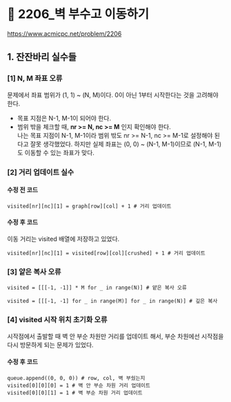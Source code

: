 # 📄 2206_벽 부수고 이동하기
https://www.acmicpc.net/problem/2206
## 1. 잔잔바리 실수들
### [1] N, M 좌표 오류
문제에서 좌표 범위가 (1, 1) ~ (N, M)이다. 0이 아닌 1부터 시작한다는 것을 고려해야 한다.
- 목표 지점은 N-1, M-1이 되어야 한다.
- 범위 밖을 체크할 때, **nr >= N, nc >= M** 인지 확인해야 한다.   
    나는 목표 지점이 N-1, M-1이라 범위 밖도 nr >= N-1, nc >= M-1로 설정해야 된다고 잘못 생각했었다. 하지만 실제 좌표는 (0, 0) ~ (N-1, M-1)이므로 (N-1, M-1)도 이동할 수 있는 좌표가 맞다.

### [2] 거리 업데이트 실수
#### 수정 전 코드
```
visited[nr][nc][1] = graph[row][col] + 1 # 거리 업데이트
```

#### 수정 후 코드
이동 거리는 visited 배열에 저장하고 있었다.
```
visited[nr][nc][1] = visited[row][col][crushed] + 1 # 거리 업데이트
```

### [3] 얕은 복사 오류
```
visited = [[[-1, -1]] * M for _ in range(N)] # 얕은 복사 오류

visited = [[[-1, -1] for _ in range(M)] for _ in range(N)] # 깊은 복사 
```

### [4] visited 시작 위치 초기화 오류
시작점에서 출발할 때 벽 안 부순 차원만 거리를 업데이트 해서, 부순 차원에선 시작점을 다시 방문하게 되는 문제가 있었다.

#### 수정 후 코드
```
queue.append((0, 0, 0)) # row, col, 벽 부쉈는지
visited[0][0][0] = 1 # 벽 안 부순 차원 거리 업데이트
visited[0][0][1] = 1 # 벽 부순 차원 거리 업데이트
```


